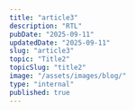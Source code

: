 ```yaml
---
title: "article3"
description: "RTL"
pubDate: "2025-09-11"
updatedDate: "2025-09-11"
slug: "article3"
topic: "Title2"
topicSlug: "title2"
image: "/assets/images/blog/"
type: "internal"
published: true
---
```


